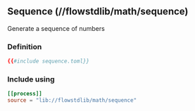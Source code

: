 ## Sequence (//flowstdlib/math/sequence)
Generate a sequence of numbers
 
### Definition
```toml
{{#include sequence.toml}}
```

### Include using
```toml
[[process]]
source = "lib://flowstdlib/math/sequence"
```